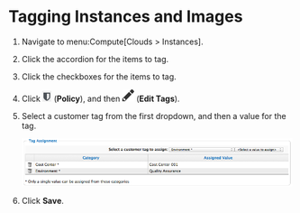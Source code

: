 # Tagging Instances and Images

1.  Navigate to menu:Compute\[Clouds \> Instances\].

2.  Click the accordion for the items to tag.

3.  Click the checkboxes for the items to tag.

4.  Click ![1941](/images/1941.png) (**Policy**), and then
    ![1851](/images/1851.png) (**Edit Tags**).

5.  Select a customer tag from the first dropdown, and then a value for
    the tag.

    ![2159](/images/2159.png)

6.  Click **Save**.
